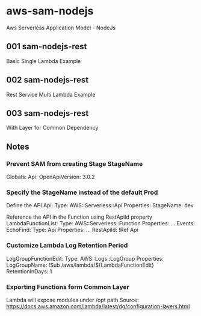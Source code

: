 # aws-sam-nodejs
Aws Serverless Application Model - NodeJs

## 001 sam-nodejs-rest

Basic Single Lambda Example

## 002 sam-nodejs-rest

Rest Service Multi Lambda Example

## 003 sam-nodejs-rest

With Layer for Common Dependency


## Notes

### Prevent SAM from creating Stage StageName
Globals:
  Api:
    OpenApiVersion: 3.0.2

### Specify the StageName instead of the default Prod

Define the API
  Api:
    Type: AWS::Serverless::Api
    Properties:
      StageName: dev

Reference the API in the Function using RestApiId property   
  LambdaFunctionList:
    Type: AWS::Serverless::Function
    Properties:
      ...
      Events:
        EchoFind:
          Type: Api
          Properties:
            ...
            RestApiId: !Ref Api

### Customize Lambda Log Retention Period

  LogGroupFunctionEdit:
    Type: AWS::Logs::LogGroup
    Properties:
      LogGroupName: !Sub /aws/lambda/${LambdaFunctionEdit}
      RetentionInDays: 1


### Exporting Functions form Common Layer

Lambda will expose modules under /opt path
Source: https://docs.aws.amazon.com/lambda/latest/dg/configuration-layers.html